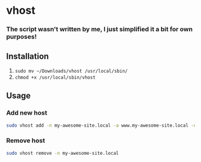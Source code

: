 # vhost
### The script wasn't written by me, I just simplified it a bit for own purposes!

## Installation
1. `sudo mv ~/Downloads/vhost /usr/local/sbin/`
2. `chmod +x /usr/local/sbin/vhost`

## Usage

### Add new host
```bash
sudo vhost add -n my-awesome-site.local -a www.my-awesome-site.local -d /var/www/my_site_folder/
```

### Remove host
```bash
sudo vhost remove -n my-awesome-site.local
```
